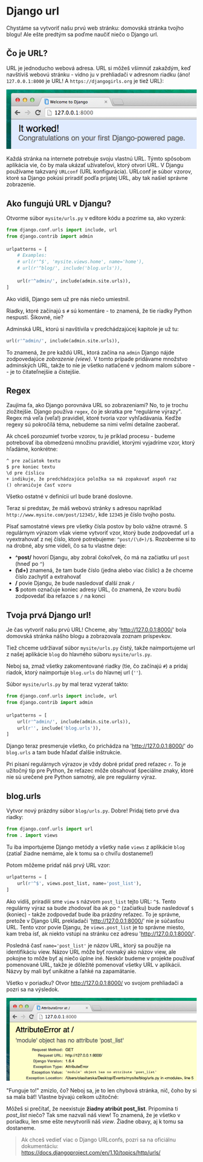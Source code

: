 # Django url

Chystáme sa vytvoriť našu prvú web stránku: domovská stránka tvojho blogu! Ale ešte predtým sa poďme naučiť niečo o Django url.

## Čo je URL?

URL je jednoducho webová adresa. URL si môžeš všimnúť zakaždým, keď navštíviš webovú stránku - vidno ju v prehliadači v adresnom riadku (áno! `127.0.0.1:8000` je URL! A `https://djangogirls.org` je tiež URL):

![Url][1]

 [1]: images/url.png

Každá stránka na internete potrebuje svoju vlastnú URL. Týmto spôsobom aplikácia vie, čo by mala ukázať užívateľovi, ktorý otvorí URL. V Djangu používame takzvaný `URLconf` (URL konfigurácia). URLconf je súbor vzorov, ktoré sa Django pokúsi priradiť podľa prijatej URL, aby tak našiel správne zobrazenie.

## Ako fungujú URL v Djangu?

Otvorme súbor `mysite/urls.py` v editore kódu a pozrime sa, ako vyzerá:

```python
from django.conf.urls import include, url
from django.contrib import admin

urlpatterns = [
    # Examples:
    # url(r'^$', 'mysite.views.home', name='home'),
    # url(r'^blog/', include('blog.urls')),

    url(r'^admin/', include(admin.site.urls)),
]
```

Ako vidíš, Django sem už pre nás niečo umiestnil.

Riadky, ktoré začínajú s `#` sú komentáre - to znamená, že tie riadky Python nespustí. Šikovné, nie?

Adminská URL, ktorú si navštívila v predchádzajúcej kapitole je už tu:

```python
url(r'^admin/', include(admin.site.urls)),
```

To znamená, že pre každú URL, ktorá začína na `admin` Django nájde zodpovedajúce *zobrazenie (view)*. V tomto prípade pridávame množstvo adminských URL, takže to nie je všetko natlačené v jednom malom súbore -- je to čitateľnejšie a čistejšie.

## Regex

Zaujíma ťa, ako Django porovnáva URL so zobrazeniami? No, to je trochu zložitejšie. Django používa `regex`, čo je skratka pre "regulárne výrazy". Regex má veľa (veľa!) pravidiel, ktoré tvoria vzor vyhľadávania. Keďže regexy sú pokročilá téma, nebudeme sa nimi veľmi detailne zaoberať.

Ak chceš porozumieť tvorbe vzorov, tu je príklad procesu - budeme potrebovať iba obmedzenú množinu pravidiel, ktorými vyjadríme vzor, ktorý hľadáme, konkrétne:

```
^ pre začiatok textu
$ pre koniec textu
\d pre číslicu
+ indikuje, že predchádzajúca položka sa má zopakovať aspoň raz
() ohraničuje časť vzoru
```

Všetko ostatné v definícii url bude brané doslovne.

Teraz si predstav, že máš webovú stránky s adresou napríklad `http://www.mysite.com/post/12345/`, kde `12345` je číslo tvojho postu.

Písať samostatné views pre všetky čísla postov by bolo vážne otravné. S regulárnym výrazom však vieme vytvoriť vzor, ktorý bude zodpovedať url a vyextrahovať z nej číslo, ktoré potrebujeme: `^post/(\d+)/$`. Rozoberme si to na drobné, aby sme videli, čo sa tu vlastne deje:

*   **^post/** hovorí Djangu, aby zobral čokoľvek, čo má na začiatku url `post` (hneď po `^`)
*   **(\d+)** znamená, že tam bude číslo (jedna alebo viac číslic) a že chceme číslo zachytiť a extrahovať
*   **/** povie Djangu, že bude nasledovať ďalší znak `/`
*   **$** potom označuje koniec adresy URL, čo znamená, že vzoru budú zodpovedať iba reťazce s `/` na konci

## Tvoja prvá Django url!

Je čas vytvoriť našu prvú URL! Chceme, aby 'http://127.0.0.1:8000/' bola domovská stránka nášho blogu a zobrazovala zoznam príspevkov.

Tiež chceme udržiavať súbor `mysite/urls.py` čistý, takže naimportujeme url z našej aplikácie `blog` do hlavného súboru `mysite/urls.py`.

Neboj sa, zmaž všetky zakomentované riadky (tie, čo začínajú `#`) a pridaj riadok, ktorý naimportuje `blog.urls` do hlavnej url (`''`).

Súbor `mysite/urls.py` by mal teraz vyzerať takto:

```python
from django.conf.urls import include, url
from django.contrib import admin

urlpatterns = [
    url(r'^admin/', include(admin.site.urls)),
    url(r'', include('blog.urls')),
]
```

Django teraz presmeruje všetko, čo prichádza na 'http://127.0.0.1:8000/' do `blog.urls` a tam bude hľadať ďalšie inštrukcie.

Pri písaní regulárnych výrazov je vždy dobré pridať pred reťazec `r`. To je užitočný tip pre Python, že reťazec môže obsahovať špeciálne znaky, ktoré nie sú urečené pre Python samotný, ale pre regulárny výraz.

## blog.urls

Vytvor nový prázdny súbor `blog/urls.py`. Dobre! Pridaj tieto prvé dva riadky:

```python
from django.conf.urls import url
from . import views
```

Tu iba importujeme Django metódy a všetky naše `views` z aplikácie `blog` (zatiaľ žiadne nemáme, ale k tomu sa o chvíľu dostaneme!)

Potom môžeme pridať náš prvý URL vzor:

```python
urlpatterns = [
    url(r'^$', views.post_list, name='post_list'),
]
```

Ako vidíš, priradili sme `view` s názvom `post_list` tejto URL: `^$`. Tento regulárny výraz sa bude zhodovať iba ak po `^` (začiatku) bude nasledovať `$` (koniec) - takže zodpovedať bude iba prázdny reťazec. To je správne, pretože v Django URL prekladači 'http://127.0.0.1:8000/' nie je súčasťou URL. Tento vzor povie Djangu, že `views.post_list` je to správne miesto, kam treba ísť, ak niekto vstúpi na stránku cez adresu 'http://127.0.0.1:8000/'.

Posledná časť `name='post_list'` je názov URL, ktorý sa použije na identifikáciu view. Názov URL môže byť rovnaký ako názov view, ale pokojne to môže byť aj niečo úplne iné. Neskôr budeme v projekte používať pomenované URL, takže je dôležité pomenovať všetky URL v aplikácii. Názvy by mali byť unikátne a ľahké na zapamätanie.

Všetko v poriadku? Otvor http://127.0.0.1:8000/ vo svojom prehliadači a pozri sa na výsledok.

![Chyba][2]

 [2]: images/error1.png

"Funguje to!" zmizlo, čo? Neboj sa, je to len chybová stránka, nič, čoho by si sa mala báť! Vlastne bývajú celkom užitočné:

Môžeš si prečítať, že neexistuje **žiadny atribút post_list**. Pripomína ti *post_list* niečo? Tak sme nazvali náš view! To znamená, že je všetko v poriadku, len sme ešte nevytvorili náš *view*. Žiadne obavy, aj k tomu sa dostaneme.

> Ak chceš vedieť viac o Django URLconfs, pozri sa na oficiálnu dokumentáciu: https://docs.djangoproject.com/en/1.10/topics/http/urls/
